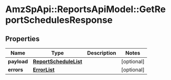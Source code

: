 # AmzSpApi::ReportsApiModel::GetReportSchedulesResponse

## Properties
Name | Type | Description | Notes
------------ | ------------- | ------------- | -------------
**payload** | [**ReportScheduleList**](ReportScheduleList.md) |  | [optional] 
**errors** | [**ErrorList**](ErrorList.md) |  | [optional] 

